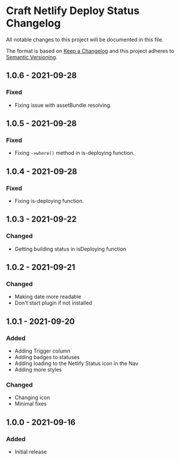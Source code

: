 # Craft Netlify Deploy Status Changelog

All notable changes to this project will be documented in this file.

The format is based on [Keep a Changelog](http://keepachangelog.com/) and this project adheres to [Semantic Versioning](http://semver.org/).

## 1.0.6 - 2021-09-28
### Fixed
- Fixing issue with assetBundle resolving.

## 1.0.5 - 2021-09-28
### Fixed
- Fixing `->where()` method in is-deploying function.

## 1.0.4 - 2021-09-28
### Fixed
- Fixing is-deploying function.

## 1.0.3 - 2021-09-22
### Changed
- Getting building status in isDeploying function

## 1.0.2 - 2021-09-21
### Changed
- Making date more readable
- Don't start plugin if not installed

## 1.0.1 - 2021-09-20
### Added
- Adding Trigger column
- Adding badges to statuses
- Adding loading to the Netlify Status icon in the Nav
- Adding more styles

### Changed
- Changing icon
- Minimal fixes

## 1.0.0 - 2021-09-16
### Added
- Initial release
